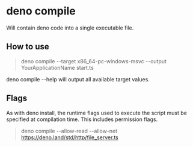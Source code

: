 # deno compile

Will contain deno code into a single executable file.

## How to use

> deno compile --target x86_64-pc-windows-msvc --output YourApplicationName start.ts

deno compile --help will output all available target values.

## Flags

As with deno install, the runtime flags used to execute the script must be specified at compilation time. This includes permission flags.

> deno compile --allow-read --allow-net https://deno.land/std/http/file_server.ts